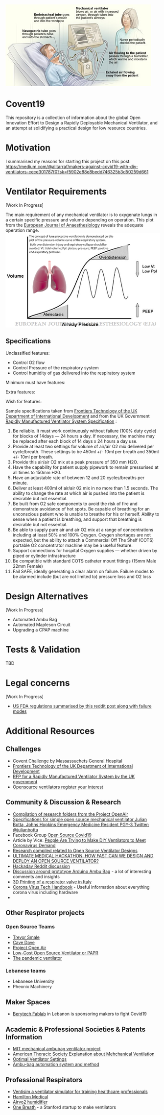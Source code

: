 ![](/img/Ventilators_feat.jpg)

# Covent19
This repository is a collection of information about the global Open Innovation Effort to Design a Rapidly Deployable Mechanical Ventilator, and an attempt at solidifying a practical design for low resource countries.

# Motivation
I summarised my reasons for starting this project on this post:
https://medium.com/@alitarraf/makers-against-covid19-with-diy-ventilators-cece301787f0?sk=f5902e88e8bedd746325b3d50259d661


# Ventilator Requirements
[Work In Progress]  

The main requirement of any mechanical ventilator is to oxygenate lungs in a certain specific pressure and volume depending on operation. This plot from the [European Journal of Anaesthesiology](https://journals.lww.com/ejanaesthesiology/fulltext/2008/02000/optimal_ventilator_settings_in_acute_lung_injury.1.aspx) reveals the adequate operation range.
![](/img/PV.png)

## Specifications

Unclassified features:
- Control O2 flow
- Control Pressure of the respiratory system
- Control humidity of gas delivered into the respiratory system

Minimum must have features:

Extra features:

Wish for features:

Sample specifications taken from [Frontiers Technology of the UK Department of International Development](https://medium.com/frontier-technology-livestreaming/frontier-tech-4-covid-action-emerging-market-ventilation-systems-9c818cb46189) and from the UK Government [Rapidly Manufactured Ventilator System Specification](https://www.gov.uk/government/publications/coronavirus-covid-19-ventilator-supply-specification/rapidly-manufactured-ventilator-system-specification) :

1. Be reliable. It must work continuously without failure (100% duty cycle) for blocks of 14days — 24 hours a day. If necessary, the machine may be replaced after each block of 14 days x 24 hours a day use.
2. Provide at least two settings for volume of air/air O2 mix delivered per cycle/breath. These settings to be 450ml +/- 10ml per breath and 350ml +/- 10ml per breath.
3. Provide this air/air O2 mix at a peak pressure of 350 mm H2O.
4. Have the capability for patient supply pipework to remain pressurised at all times to 150mm H20.
5. Have an adjustable rate of between 12 and 20 cycles/breaths per minute.
6. Deliver at least 400ml of air/air 02 mix in no more than 1.5 seconds. The ability to change the rate at which air is pushed into the patient is desirable but not essential.
7. Be built from O2 safe components to avoid the risk of fire and demonstrate avoidance of hot spots.
Be capable of breathing for an unconscious patient who is unable to breathe for his or herself. Ability to sense when a patient is breathing, and support that breathing is desirable but not essential.
8. Be able to supply pure air and air O2 mix at a range of concentrations including at least 50% and 100% Oxygen. Oxygen shortages are not expected, but the ability to attach a Commercial Off The Shelf (COTS) portable O2 concentrator machine may be a useful feature.
9. Support connections for hospital Oxygen supplies — whether driven by piped or cylinder infrastructure
10. Be compatible with standard COTS catheter mount fittings (15mm Male 22mm Female)
11. Fail SAFE, ideally generating a clear alarm on failure. Failure modes to be alarmed include (but are not limited to) pressure loss and O2 loss

# Design Alternatives
[Work In Progress]

- Automated Ambu Bag
- Automated Mapleson Circuit
- Upgrading a CPAP machine

# Tests & Validation
TBD

# Legal concerns
[Work In Progress]

- [US FDA regulations summarised by this reddit post along with failure modes](https://www.reddit.com/r/engineering/comments/fl9brm/a_primer_on_fda_regulations_usa_because/?utm_medium=android_app&utm_source=share)

# Additional Resources

## Challenges
- [Covent Challenge by Massassuchets General Hospital](https://www.coventchallenge.com/)
- [Frontiers Technology of the UK Department of International Development](https://medium.com/frontier-technology-livestreaming/frontier-tech-4-covid-action-emerging-market-ventilation-systems-9c818cb46189)
- [RFP for a Rapidly Manufactured Ventilator System by the UK government](https://www.gov.uk/government/publications/coronavirus-covid-19-ventilator-supply-specification/rapidly-manufactured-ventilator-system-specification)
- [Opensource ventilators register your interest](https://opensourceventilator.ie/)

## Community & Discussion & Research
- [Compilation of research folders from the Project OpenAir](https://drive.google.com/drive/folders/1qtQlHXeLzfgIWJPnlad803tzfmr0Z_7_)
- [Specifications for simple open source mechanical ventilator Julian Botta, Johns Hopkins Emergency Medicine Resident PGY-3
Twitter: @julianbotta](https://docs.google.com/document/d/1FNPwrQjB1qW1330s5-S_-VB0vDHajMWKieJRjINCNeE/preview?fbclid=IwAR3ugu1SGMsacwKi6ycAKJFOMduInSO4WVM8rgmC4CgMJY6cKaGBNR14mpM)
- Facebook Group [Open Source Covid19](https://www.facebook.com/groups/670932227050506)
- Article by Vice: [People Are Trying to Make DIY Ventilators to Meet Coronavirus Demand](https://www.vice.com/en_us/article/5dm4mb/people-are-trying-to-make-diy-ventilators-to-meet-coronavirus-demand)
- [Research compiled related to Open Source Ventilator Designs](docs.google.com/document/d/1RDihfZIOEYs60kPEIVDe7gmsxdYgUosF9sr45mgFxY8/mobilebasic#)
- [ULTIMATE MEDICAL HACKATHON: HOW FAST CAN WE DESIGN AND DEPLOY AN OPEN SOURCE VENTILATOR?](https://hackaday.com/2020/03/12/ultimate-medical-hackathon-how-fast-can-we-design-and-deploy-an-open-source-ventilator/)
- [Hackaday Reddit discussion](https://www.reddit.com/r/Coronavirus/comments/fkhgu3/12_million_member_we_can_do_this_guys_open_source/?utm_medium=android_app&utm_source=share)
- [Discussion around prototype Arduino Ambu Bag](https://www.reddit.com/r/arduino/comments/fkhyp5/using_arduino_to_combat_the_covid19_ventilator/?utm_medium=android_app&utm_source=share) - a lot of interesting comments and insights
- [3D Printing of a respirator valve in Italy](https://hackaday.com/2020/03/16/3d-printed-parts-keep-respirators-operational-during-covid-19-epidemic/?utm_source=Hackaday.com&utm_campaign=0db272c373-EMAIL_CAMPAIGN_2020_02_26_04_27_COPY_01&utm_medium=email&utm_term=0_a428253bfe-0db272c373-160863683&mc_cid=0db272c373&mc_eid=0cbb6f04e0)
- [Corona Virus Tech Handbook](https://coronavirustechhandbook.com/hardware ) - Useful information about everything corona virus including hardware
- 

## Other Respirator projects
### Open Source Teams
- [Trevor Smale](https://gitlab.com/TrevorSmale/OSV-OpenLung)
- [Cave Dave](https://github.com/cavedave/TogRespirator)
- [Project Open Air](https://www.projectopenair.org/)
- [Low-Cost Open Source Ventilator or PAPR](https://github.com/jcl5m1/ventilator)
- [The pandemic ventilator](https://www.instructables.com/id/The-Pandemic-Ventilator/)

### Lebanese teams
- Lebanese University
- Pheonix Machinery

## Maker Spaces
- [Berytech Fablab](https://berytech.org/offices/fablab/) in Lebanon is sponsoring makers to fight Covid19

## Academic & Professional Societies & Patents Information
- [MIT mechanical ambubag ventilator project](https://web.mit.edu/2.75/projects/DMD_2010_Al_Husseini.pdf)
- [American Thoracic Society Explanation about Mehchanical Ventilation](https://www.thoracic.org/patients/patient-resources/resources/mechanical-ventilation.pdf)
- [Optimal Ventilator Settings](https://journals.lww.com/ejanaesthesiology/fulltext/2008/02000/optimal_ventilator_settings_in_acute_lung_injury.1.aspx)
- [Ambu-bag automation system and method](https://patents.google.com/patent/US20110041852A1/en)

## Professional Respirators
- [Ventisim a ventilator simulator for training healthcare professionals](https://www.ventisim.com)
- [Hamilton Medical](https://www.hamilton-medical.com/en/)
- [Airvo2 humidifier](https://www.fphcare.com/us/hospital/adult-respiratory/optiflow/airvo-2-system/)
- [One Breath](http://www.onebreathventilators.com/) - a Stanford startup to make ventilators

